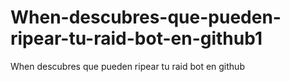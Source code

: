 # When-descubres-que-pueden-ripear-tu-raid-bot-en-github1
When descubres que pueden ripear tu raid bot en github
